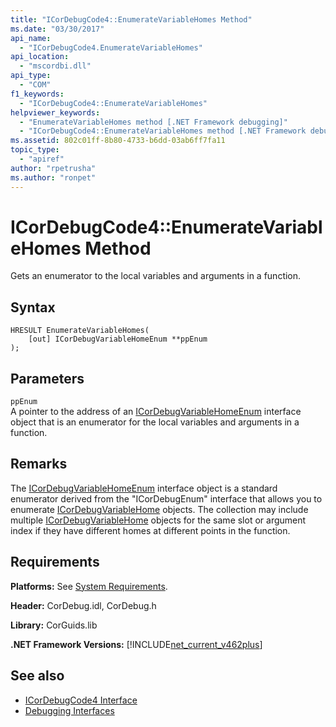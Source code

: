 ```yaml
---
title: "ICorDebugCode4::EnumerateVariableHomes Method"
ms.date: "03/30/2017"
api_name: 
  - "ICorDebugCode4.EnumerateVariableHomes"
api_location: 
  - "mscordbi.dll"
api_type: 
  - "COM"
f1_keywords: 
  - "ICorDebugCode4::EnumerateVariableHomes"
helpviewer_keywords: 
  - "EnumerateVariableHomes method [.NET Framework debugging]"
  - "ICorDebugCode4::EnumerateVariableHomes method [.NET Framework debugging]"
ms.assetid: 802c01ff-8b80-4733-b6dd-03ab6ff7fa11
topic_type: 
  - "apiref"
author: "rpetrusha"
ms.author: "ronpet"
---
```

# ICorDebugCode4::EnumerateVariableHomes Method
Gets an enumerator to the local variables and arguments in a function.  
  
## Syntax  
  
```  
HRESULT EnumerateVariableHomes(  
    [out] ICorDebugVariableHomeEnum **ppEnum  
);  
```  
  
## Parameters  
 `ppEnum`  
 A pointer to the address of an [ICorDebugVariableHomeEnum](../../../../docs/framework/unmanaged-api/debugging/icordebugvariablehomeenum-interface.md) interface object that is an enumerator for the local variables and arguments in a function.  
  
## Remarks  
 The [ICorDebugVariableHomeEnum](../../../../docs/framework/unmanaged-api/debugging/icordebugvariablehomeenum-interface.md) interface object is a standard enumerator derived from the "ICorDebugEnum" interface that allows you to enumerate [ICorDebugVariableHome](../../../../docs/framework/unmanaged-api/debugging/icordebugvariablehome-interface.md) objects. The collection may include multiple [ICorDebugVariableHome](../../../../docs/framework/unmanaged-api/debugging/icordebugvariablehome-interface.md) objects for the same slot or      argument index if they have different homes at different points in the      function.  
  
## Requirements  
 **Platforms:** See [System Requirements](../../../../docs/framework/get-started/system-requirements.md).  
  
 **Header:** CorDebug.idl, CorDebug.h  
  
 **Library:** CorGuids.lib  
  
 **.NET Framework Versions:** [!INCLUDE[net_current_v462plus](../../../../includes/net-current-v462plus-md.md)]  
  
## See also
- [ICorDebugCode4 Interface](../../../../docs/framework/unmanaged-api/debugging/icordebugcode4-interface.md)
- [Debugging Interfaces](../../../../docs/framework/unmanaged-api/debugging/debugging-interfaces.md)

